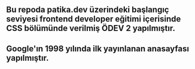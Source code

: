 ## Bu repoda patika.dev üzerindeki başlangıç seviyesi frontend developer eğitimi içerisinde CSS bölümünde verilmiş ÖDEV 2 yapılmıştır.

## Google'ın 1998 yılında ilk yayınlanan anasayfası yapılmıştır.